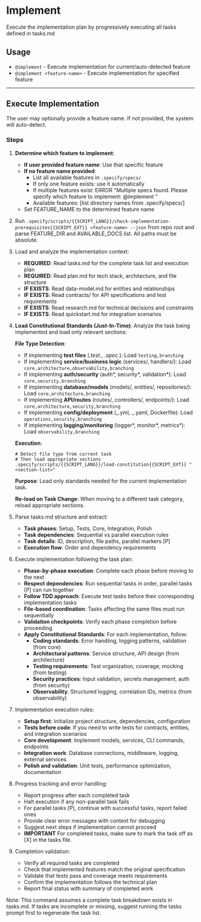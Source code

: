 # Implement

Execute the implementation plan by progressively executing all tasks defined in tasks.md

## Usage

- `@implement` - Execute implementation for current/auto-detected feature
- `@implement <feature-name>` - Execute implementation for specified feature

---

## Execute Implementation

The user may optionally provide a feature name. If not provided, the system will auto-detect.

### Steps

1. **Determine which feature to implement**:

   - **If user provided feature name**: Use that specific feature
   - **If no feature name provided**:
     - List all available features in `.specify/specs/`
     - If only one feature exists: use it automatically
     - If multiple features exist: ERROR "Multiple specs found. Please specify which feature to implement: @implement <feature-name>"
     - Available features: [list directory names from .specify/specs/]
   - Set FEATURE_NAME to the determined feature name

2. Run `.specify/scripts/{{SCRIPT_LANG}}/check-implementation-prerequisites{{SCRIPT_EXT}} <feature-name> --json` from repo root and parse FEATURE_DIR and AVAILABLE_DOCS list. All paths must be absolute.

3. Load and analyze the implementation context:

   - **REQUIRED**: Read tasks.md for the complete task list and execution plan
   - **REQUIRED**: Read plan.md for tech stack, architecture, and file structure
   - **IF EXISTS**: Read data-model.md for entities and relationships
   - **IF EXISTS**: Read contracts/ for API specifications and test requirements
   - **IF EXISTS**: Read research.md for technical decisions and constraints
   - **IF EXISTS**: Read quickstart.md for integration scenarios

4. **Load Constitutional Standards (Just-In-Time)**: Analyze the task being implemented and load only relevant sections:

   **File Type Detection**:

   - If implementing **test files** (_.test._, _.spec._): Load `testing,branching`
   - If implementing **service/business logic** (services/, handlers/): Load `core,architecture,observability,branching`
   - If implementing **auth/security** (auth*, security*, validation\*): Load `core,security,branching`
   - If implementing **database/models** (models/, entities/, repositories/): Load `core,architecture,branching`
   - If implementing **API/routes** (routes/, controllers/, endpoints/): Load `core,architecture,security,branching`
   - If implementing **config/deployment** (_.yml, _.yaml, Dockerfile): Load `operations,security,branching`
   - If implementing **logging/monitoring** (logger*, monitor*, metrics\*): Load `observability,branching`

   **Execution**:

   ```{{SCRIPT_LANG}}
   # Detect file type from current task
   # Then load appropriate sections
   .specify/scripts/{{SCRIPT_LANG}}/load-constitution{{SCRIPT_EXT}} "<section-list>"
   ```

   **Purpose**: Load only standards needed for the current implementation task.

   **Re-load on Task Change**: When moving to a different task category, reload appropriate sections.

5. Parse tasks.md structure and extract:

   - **Task phases**: Setup, Tests, Core, Integration, Polish
   - **Task dependencies**: Sequential vs parallel execution rules
   - **Task details**: ID, description, file paths, parallel markers [P]
   - **Execution flow**: Order and dependency requirements

6. Execute implementation following the task plan:

   - **Phase-by-phase execution**: Complete each phase before moving to the next
   - **Respect dependencies**: Run sequential tasks in order, parallel tasks [P] can run together
   - **Follow TDD approach**: Execute test tasks before their corresponding implementation tasks
   - **File-based coordination**: Tasks affecting the same files must run sequentially
   - **Validation checkpoints**: Verify each phase completion before proceeding
   - **Apply Constitutional Standards**: For each implementation, follow:
     - **Coding standards**: Error handling, logging patterns, validation (from core)
     - **Architectural patterns**: Service structure, API design (from architecture)
     - **Testing requirements**: Test organization, coverage, mocking (from testing)
     - **Security practices**: Input validation, secrets management, auth (from security)
     - **Observability**: Structured logging, correlation IDs, metrics (from observability)

7. Implementation execution rules:

   - **Setup first**: Initialize project structure, dependencies, configuration
   - **Tests before code**: If you need to write tests for contracts, entities, and integration scenarios
   - **Core development**: Implement models, services, CLI commands, endpoints
   - **Integration work**: Database connections, middleware, logging, external services
   - **Polish and validation**: Unit tests, performance optimization, documentation

8. Progress tracking and error handling:

   - Report progress after each completed task
   - Halt execution if any non-parallel task fails
   - For parallel tasks [P], continue with successful tasks, report failed ones
   - Provide clear error messages with context for debugging
   - Suggest next steps if implementation cannot proceed
   - **IMPORTANT** For completed tasks, make sure to mark the task off as [X] in the tasks file.

9. Completion validation:
   - Verify all required tasks are completed
   - Check that implemented features match the original specification
   - Validate that tests pass and coverage meets requirements
   - Confirm the implementation follows the technical plan
   - Report final status with summary of completed work

Note: This command assumes a complete task breakdown exists in tasks.md. If tasks are incomplete or missing, suggest running the tasks prompt first to regenerate the task list.

